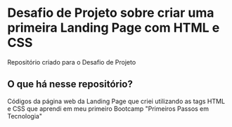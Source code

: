 # Desafio de Projeto sobre criar uma primeira Landing Page com HTML e CSS
Repositório criado para o Desafio de Projeto

## O que há nesse repositório?
Códigos da página web da Landing Page que criei utilizando as tags HTML e CSS que aprendi em meu primeiro Bootcamp "Primeiros Passos em Tecnologia"
